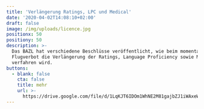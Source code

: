 ```yaml
---
title: 'Verlängerung Ratings, LPC und Medical'
date: '2020-04-02T14:08:10+02:00'
draft: false
image: /img/uploads/licence.jpg
positionx: 50
positiony: 50
description: >-
  Das BAZL hat verschiedene Beschlüsse veröffentlicht, wie beim momentanen
  Flugverbot die Verlängerung der Ratings, Language Proficiency sowie Medicals
  verfahren wird.
buttons:
  - blank: false
    cta: false
    title: mehr
    url: >-
      https://drive.google.com/file/d/1LqKJT6IDOm1WhNE2M81gajbZJ1iWAxeW/view?usp=sharing
---
```


